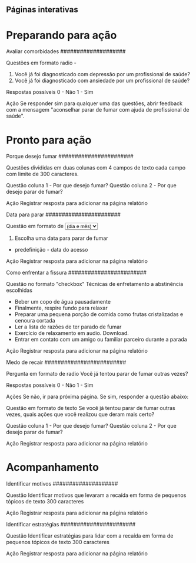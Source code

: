 Páginas interativas
---------------------

Preparando para ação
====================

Avaliar comorbidades
####################

Questões em formato radio - 
1. Você já foi diagnosticado com depressão por um profissional de saúde?
2. Você já foi diagnosticado com ansiedade por um profissional de saúde?


Respostas possíveis
0 - Não
1 - Sim

Ação
Se responder sim para qualquer uma das questões, abrir feedback com a mensagem "aconselhar parar de fumar com ajuda de profissional de saúde".


Pronto para ação
=======================


Porque desejo fumar 
#######################

Questões divididas em duas colunas com 4 campos de texto cada campo com limite de 300 caracteres.

Questão coluna 1 - Por que desejo fumar?
Questão coluna 2 - Por que desejo parar de fumar?

Ação
Registrar resposta para adicionar na página relatório


Data para parar
#######################

Questão em formato de <select><option> (dia e mês)
1. Escolha uma data para parar de fumar
- predefinição - data do acesso


Ação
Registrar resposta para adicionar na página relatório


Como enfrentar a fissura
########################

Questão no formato "checkbox"
Técnicas de enfretamento a abstinência escolhidas
* Beber um copo de água pausadamente
* Finalmente, respire fundo para relaxar
* Preparar uma pequena porção de comida como frutas cristalizadas e cenoura cortada
* Ler a lista de razões de ter parado de fumar
* Exercício de relaxamento em audio. Download.
* Entrar em contato com um amigo ou familiar parceiro durante a parada


Ação
Registrar resposta para adicionar na página relatório


Medo de recair
#########################

Pergunta em formato de radio
Você já tentou parar de fumar outras vezes?

Respostas possíveis
0 - Não
1 - Sim

Ações
Se não, ir para próxima página.
Se sim, responder a questão abaixo:

Questão em formato de texto
Se você já tentou parar de fumar outras vezes, quais ações que você realizou que deram mais certo?

Questão coluna 1 - Por que desejo fumar?
Questão coluna 2 - Por que desejo parar de fumar?

Ação
Registrar resposta para adicionar na página relatório



Acompanhamento
====================

Identificar motivos
####################

Questão
Identificar motivos que levaram a recaída em forma de pequenos tópicos de texto 300 caracteres

Ação
Registrar resposta para adicionar na página relatório

Identificar estratégias
#######################

Questão
Identificar estratégias para lidar com a recaída em forma de pequenos tópicos de texto 300 caracteres

Ação
Registrar resposta para adicionar na página relatório







